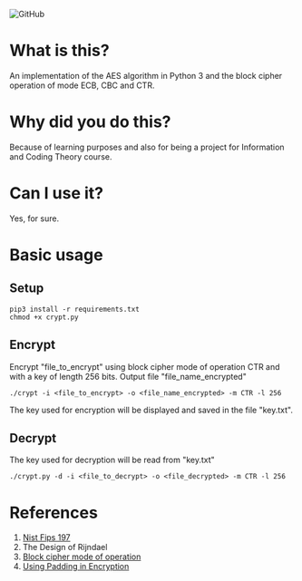 ![GitHub](https://img.shields.io/github/license/gabrielmbmb/aes.svg) 

# What is this?

An implementation of the AES algorithm in Python 3 and the block cipher operation of mode ECB, CBC and CTR.

# Why did you do this?

Because of learning purposes and also for being a project for Information and Coding Theory course.

# Can I use it?

Yes, for sure.

# Basic usage

## Setup

    pip3 install -r requirements.txt
    chmod +x crypt.py

## Encrypt

Encrypt "file_to_encrypt" using block cipher mode of operation CTR and with a key of length 256 bits. Output file "file_name_encrypted"

    ./crypt -i <file_to_encrypt> -o <file_name_encrypted> -m CTR -l 256

The key used for encryption will be displayed and saved in the file "key.txt".

## Decrypt

The key used for decryption will be read from "key.txt"

    ./crypt.py -d -i <file_to_decrypt> -o <file_decrypted> -m CTR -l 256

# References

1. [Nist Fips 197](https://nvlpubs.nist.gov/nistpubs/fips/nist.fips.197.pdf)
2. The Design of Rijndael
3. [Block cipher mode of operation](https://en.wikipedia.org/wiki/Block_cipher_mode_of_operation)
4. [Using Padding in Encryption](https://www.di-mgt.com.au/cryptopad.html)

